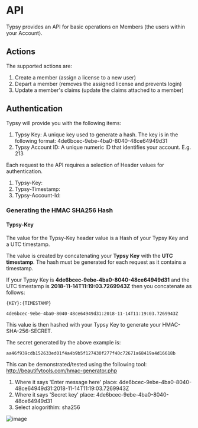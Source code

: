 <base target="_blank">

# API
Typsy provides an API for basic operations on Members (the users within your Account).

## Actions
The supported actions are:
1. Create a member (assign a license to a new user)
2. Depart a member (removes the assigned license and prevents login)
3. Update a member's claims (update the claims attached to a member)

## Authentication
Typsy will provide you with the following items:
1. Typsy Key: A unique key used to generate a hash.  The key is in the following format: 4de6bcec-9ebe-4ba0-8040-48ce64949d31
2. Typsy Account ID: A unique numeric ID that identifies your account. E.g. 213

Each request to the API requires a selection of Header values for authentication.

1. Typsy-Key: <INSERT HMACSHA256 HASH OF TYPSY KEY AND TIMESTAMP>
2. Typsy-Timestamp: <INSERT UTC TIMESTAMP>
3. Typsy-Account-Id: <INSERT TYPSY ACCOUNT ID>

### Generating the HMAC SHA256 Hash
#### Typsy-Key
The value for the Typsy-Key header value is a Hash of your Typsy Key and a UTC timestamp.  

The value is created by concatenating your **Typsy Key** with the **UTC timestamp**. The hash must be generated for each request as it contains a timestamp.

If your Typsy Key is **4de6bcec-9ebe-4ba0-8040-48ce64949d31** and the UTC timestamp is **2018-11-14T11:19:03.7269943Z** then you concatenate as follows:

	{KEY}:{TIMESTAMP}

	4de6bcec-9ebe-4ba0-8040-48ce64949d31:2018-11-14T11:19:03.7269943Z

This value is then hashed with your Typsy Key to generate your HMAC-SHA-256-SECRET.

The secret generated by the above example is: 
	
	aa46f939cdb152633ed01f4a4b9b5f127430f277f40c72671a68419a4d16618b

This can be demonstrated/tested using the following tool: http://beautifytools.com/hmac-generator.php
1. Where it says 'Enter message here' place: 4de6bcec-9ebe-4ba0-8040-48ce64949d31:2018-11-14T11:19:03.7269943Z
2. Where it says 'Secret key' place: 4de6bcec-9ebe-4ba0-8040-48ce64949d31
3. Select alogorithim: sha256

![image](https://github.com/typsy-dev/documentation/assets/35910839/8e947f0d-a5ad-4426-b6fa-53643649cc8f)


